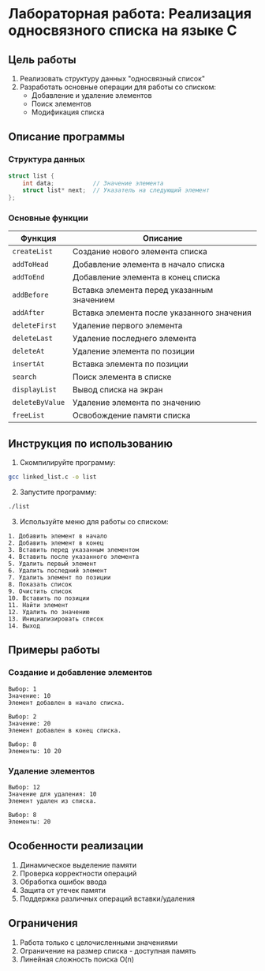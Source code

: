 # Лабораторная работа: Реализация односвязного списка на языке C

## Цель работы
1. Реализовать структуру данных "односвязный список"
2. Разработать основные операции для работы со списком:
   - Добавление и удаление элементов
   - Поиск элементов
   - Модификация списка

## Описание программы

### Структура данных
```c
struct list {
    int data;           // Значение элемента
    struct list* next;  // Указатель на следующий элемент
};
```

### Основные функции

| Функция          | Описание                                  |
|------------------|-------------------------------------------|
| `createList`     | Создание нового элемента списка          |
| `addToHead`      | Добавление элемента в начало списка      |
| `addToEnd`       | Добавление элемента в конец списка       |
| `addBefore`      | Вставка элемента перед указанным значением|
| `addAfter`       | Вставка элемента после указанного значения|
| `deleteFirst`    | Удаление первого элемента               |
| `deleteLast`     | Удаление последнего элемента            |
| `deleteAt`       | Удаление элемента по позиции            |
| `insertAt`       | Вставка элемента по позиции             |
| `search`         | Поиск элемента в списке                 |
| `displayList`    | Вывод списка на экран                   |
| `deleteByValue`  | Удаление элемента по значению           |
| `freeList`       | Освобождение памяти списка              |

## Инструкция по использованию

1. Скомпилируйте программу:
```bash
gcc linked_list.c -o list
```

2. Запустите программу:
```bash
./list
```

3. Используйте меню для работы со списком:
```
1. Добавить элемент в начало
2. Добавить элемент в конец
3. Вставить перед указанным элементом
4. Вставить после указанного элемента
5. Удалить первый элемент
6. Удалить последний элемент
7. Удалить элемент по позиции
8. Показать список
9. Очистить список
10. Вставить по позиции
11. Найти элемент
12. Удалить по значению
13. Инициализировать список
14. Выход
```

## Примеры работы

### Создание и добавление элементов
```
Выбор: 1
Значение: 10
Элемент добавлен в начало списка.

Выбор: 2
Значение: 20
Элемент добавлен в конец списка.

Выбор: 8
Элементы: 10 20
```

### Удаление элементов
```
Выбор: 12
Значение для удаления: 10
Элемент удален из списка.

Выбор: 8
Элементы: 20
```

## Особенности реализации
1. Динамическое выделение памяти
2. Проверка корректности операций
3. Обработка ошибок ввода
4. Защита от утечек памяти
5. Поддержка различных операций вставки/удаления

## Ограничения
1. Работа только с целочисленными значениями
2. Ограничение на размер списка - доступная память
3. Линейная сложность поиска O(n)